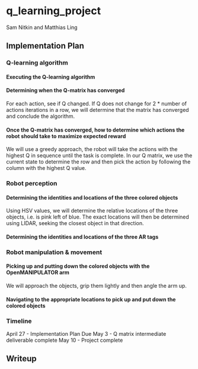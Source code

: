 # q_learning_project


Sam Nitkin and Matthias Ling

## Implementation Plan

### Q-learning algorithm
#### Executing the Q-learning algorithm



#### Determining when the Q-matrix has converged

For each action, see if Q changed. If Q does not change for 2 * number of actions iterations in a row, we will determine that the matrix has converged and conclude the algorithm.

#### Once the Q-matrix has converged, how to determine which actions the robot should take to maximize expected reward

We will use a greedy approach, the robot will take the actions with the highest Q in sequence until the task is complete.  In our Q matrix, we use the current state to 
determine the row and then pick the action by following the column with the highest Q value. 

### Robot perception
#### Determining the identities and locations of the three colored objects

Using HSV values, we will determine the relative locations of the three objects, i.e. is pink left of blue. The exact locations will then be determined using LIDAR, seeking the closest object in that direction.  

#### Determining the identities and locations of the three AR tags

### Robot manipulation & movement

#### Picking up and putting down the colored objects with the OpenMANIPULATOR arm
We will approach the objects, grip them lightly and then angle the arm up. 

#### Navigating to the appropriate locations to pick up and put down the colored objects

### Timeline

April 27 - Implementation Plan Due
May 3 - Q matrix intermediate deliverable complete
May 10 - Project complete

## Writeup
